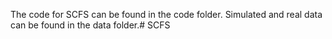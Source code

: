 The code for SCFS can be found in the code folder. Simulated and real data can be found in the data folder.# SCFS
